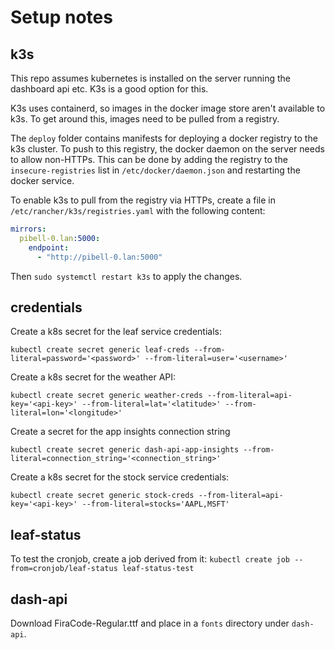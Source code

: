 # Setup notes

## k3s

This repo assumes kubernetes is installed on the server running the dashboard api etc. K3s is a good option for this.

K3s uses containerd, so images in the docker image store aren't available to k3s. To get around this, images need to be pulled from a registry.

The `deploy` folder contains manifests for deploying a docker registry to the k3s cluster.
To push to this registry, the docker daemon on the server needs to allow non-HTTPs. This can be done by adding the registry to the `insecure-registries` list in `/etc/docker/daemon.json` and restarting the docker service.


To enable k3s to pull from the registry via HTTPs, create a file in `/etc/rancher/k3s/registries.yaml` with the following content:

```yaml
mirrors:
  pibell-0.lan:5000:
    endpoint:
      - "http://pibell-0.lan:5000"
```

Then `sudo systemctl restart k3s` to apply the changes.

## credentials

Create a k8s secret for the leaf service credentials:

`kubectl create secret generic leaf-creds --from-literal=password='<password>' --from-literal=user='<username>'`

Create a k8s secret for the weather API:

`kubectl create secret generic weather-creds --from-literal=api-key='<api-key>' --from-literal=lat='<latitude>' --from-literal=lon='<longitude>'`

Create a secret for the app insights connection string

`kubectl create secret generic dash-api-app-insights --from-literal=connection_string='<connection_string>'`

Create a k8s secret for the stock service credentials:

`kubectl create secret generic stock-creds --from-literal=api-key='<api-key>' --from-literal=stocks='AAPL,MSFT'`


## leaf-status

To test the cronjob, create a job derived from it: `kubectl create job --from=cronjob/leaf-status leaf-status-test`

## dash-api

Download FiraCode-Regular.ttf and place in a `fonts` directory under `dash-api`.




